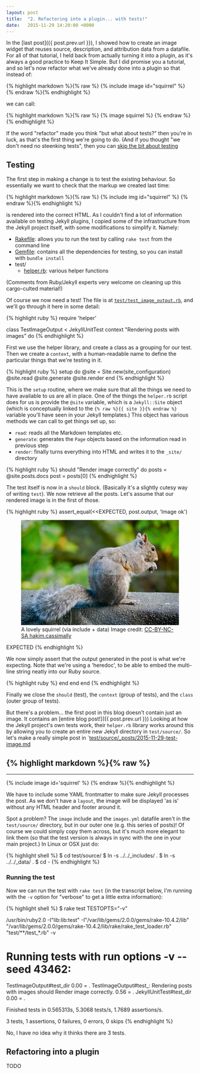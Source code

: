 ```yaml
---
layout: post
title:  "2. Refactoring into a plugin... with tests!"
date:   2015-11-29 14:20:00 +0000
---
```


In the [last post]({{ post.prev.url }}), I showed how to create an image widget that reuses source, description, and attribution data from a datafile.  For all of that tutorial, I held back from actually turning it into a plugin, as it's always a good practice to Keep It Simple. But I did promise you a tutorial, and so let's now refactor what we've already done into a plugin so that instead of:

{% highlight markdown %}{% raw %}
    {% include image id="squirrel" %}
{% endraw %}{% endhighlight %}

we can call:

{% highlight markdown %}{% raw %}
    {% image squirrel %}
{% endraw %}{% endhighlight %}

If the word "refactor" made you think "but what about tests?" then you're in luck, as that's the first thing we're going to do.  (And if you thought "we don't need no steenking tests", then you can [skip the bit about testing](#no-tests-please-we-re-British)

## Testing

The first step in making a change is to test the existing behaviour.  So essentially we want to check that the markup we created last time:

{% highlight markdown %}{% raw %}
    {% include img id="squirrel" %}
{% endraw %}{% endhighlight %}

is rendered into the correct HTML.  As I couldn't find a lot of information available on testing Jekyll plugins, I copied some of the infrastructure from the Jekyll project itself, with some modifications to simplify it.  Namely:

 * [Rakefile][github-Rakefile]: allows you to run the test by calling `rake test` from the command line
 * [Gemfile][github-Gemfile]: contains all the dependencies for testing, so you can install with `bundle install`
 * test/
   * [helper.rb][github-helper-rb]: various helper functions

(Comments from Ruby/Jekyll experts very welcome on cleaning up this cargo-culted material!)

Of course we now need a test!  The file is at [`test/test_image_output.rb`][github-test_image_output-rb], and we'll go through it here in some detail: 

{% highlight ruby %}
require 'helper'

class TestImageOutput < JekyllUnitTest
  context "Rendering posts with images" do
{% endhighlight %}

First we use the helper library, and create a class as a grouping for our test.
Then we create a `context`, with a human-readable name to define the particular things that we're testing in it.

{% highlight ruby %}
    setup do
      @site = Site.new(site_configuration)
      @site.read
      @site.generate
      @site.render
    end
{% endhighlight %}

This is the `setup` routine, where we make sure that all the things we need to have available to us are all in place.  One of the things the `helper.rb` script does for us is provide the `@site` variable, which is a `Jekyll::Site` object (which is conceptually linked to the `{% raw %}{{ site }}{% endraw %}` variable you'll have seen in your Jekyll templates.)  This object has various methods we can call to get things set up, so:

 * `read`: reads all the Markdown templates etc.
 * `generate`: generates the `Page` objects based on the information read in previous step
 * `render`: finally turns everything into HTML and writes it to the `_site/` directory

{% highlight ruby %}
    should "Render image correctly" do
      posts = @site.posts.docs
      post = posts[0]
{% endhighlight %}

The test itself is now in a `should` block.  (Basically it's a slightly cutesy way of writing `test`).  We now retrieve all the posts.  Let's assume that our rendered image is in the first of those.

{% highlight ruby %}
      assert_equal(<<EXPECTED, post.output, 'Image ok')

<figure>
  <img alt="A lovely squirrel (via include + data)" src="/images/squirrel.jpg" />
  <figcaption>
    A lovely squirrel (via include + data)
    Image credit:
    <a href="https://www.flickr.com/photos/47644980@N00/5681166704">
      CC-BY-NC-SA hakim.cassimally
    </a>
  </figcaption>
</figure>

EXPECTED
{% endhighlight %}

We now simply assert that the output generated in the post is what we're expecting.  Note that we're using a 'heredoc', to be able to embed the multi-line string neatly into our Ruby source.

{% highlight ruby %}
    end
  end
end
{% endhighlight %}

Finally we close the `should` (test), the `context` (group of tests), and the `class` (outer group of tests).

But there's a problem... the first post in this blog doesn't contain just an image.  It contains an [entire blog post!]({{ post.prev.url }}) 
Looking at how the Jekyll project's own tests work, their `helper.rb` library works around this by allowing you to create an entire new Jekyll directory in `test/source/`.  So let's make a really simple post in `[test/source/_posts/2015-11-29-test-image.md][github-test-image-md]

{% highlight markdown %}{% raw %}
---
---
{% include image id='squirrel' %}
{% endraw %}{% endhighlight %}

We have to include some YAML frontmatter to make sure Jekyll processes the post.  As we don't have a `layout`, the image will be displayed 'as is' without any HTML header and footer around it.

Spot a problem?  The `image` include and the `images.yml` datafile aren't in the `test/source/` directory, but in our outer one (e.g. this series of posts)!  Of course we could simply copy them across, but it's much more elegant to link them (so that the test version is always in sync with the one in your main project.)  In Linux or OSX just do:

{% highlight shell %}
 $  cd test/source/
 $  ln -s ../../_includes/ .
 $  ln -s ../../_data/ .
 $  cd -
{% endhighlight %}

### Running the test

Now we can run the test with `rake test` (in the transcript below, I'm running with the `-v` option for "verbose" to get a little extra information):

{% highlight shell %}
$ rake test TESTOPTS="-v"

/usr/bin/ruby2.0 -I"lib:lib:test" -I"/var/lib/gems/2.0.0/gems/rake-10.4.2/lib" "/var/lib/gems/2.0.0/gems/rake-10.4.2/lib/rake/rake_test_loader.rb" "test/**/test_*.rb" -v

# Running tests with run options -v --seed 43462:

TestImageOutput#test_dir 0.00 = .
TestImageOutput#test_: Rendering posts with images should Render image correctly.  0.56 = .
JekyllUnitTest#test_dir 0.00 = .

Finished tests in 0.565313s, 5.3068 tests/s, 1.7689 assertions/s.

3 tests, 1 assertions, 0 failures, 0 errors, 0 skips
{% endhighlight %}

No, I have no idea why it thinks there are 3 tests.

## <a id="no-tests-please-we-re-British" /> Refactoring into a plugin

TODO

[github-Rakefile]: https://github.com/osfameron/jekyll-plugins-tutorial/blob/master/Rakefile
[github-Gemfile]: https://github.com/osfameron/jekyll-plugins-tutorial/blob/master/Gemfile
[github-helper-rb]: https://github.com/osfameron/jekyll-plugins-tutorial/blob/master/test/helper.rb
[github-test_image_output-rb]: https://github.com/osfameron/jekyll-plugins-tutorial/blob/master/test/test_image_output.rb
[github-test-image-md]: https://github.com/osfameron/jekyll-plugins-tutorial/blob/master/test/source/_posts/2015-11-29-test-image.md
